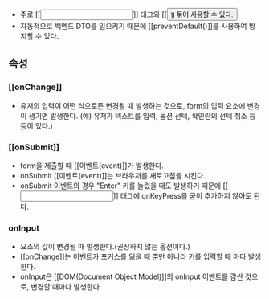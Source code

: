 - 주로 [[<input>]] 태그와 [[<button>]] 묶어 사용할 수 있다.
- 자동적으로 백엔드 DTO를 일으키기 때문에 [[preventDefault()]]를 사용하여 방지할 수 있다.

## 속성

### [[onChange]]

- 유저의 입력이 어떤 식으로든 변경될 때 발생하는 것으로, form의 입력 요소에 변경이 생기면 발생한다. (예) 유저가 텍스트를 입력, 옵션 선택, 확인란의 선택 취소 등등이 있다.)
### [[onSubmit]]

- form을 제출할 때 [[이벤트(event)]]가 발생한다.
- onSubmit [[이벤트(event)]]는 브라우저를 새로고침을 시킨다.
- onSubmit 이벤트의 경우 "Enter" 키를 눌렀을 때도 발생하기 때문에 [[<input>]] 태그에 onKeyPress를 굳이 추가하지 않아도 된다.

### onInput

- 요소의 값이 변경될 때 발생한다.(권장하지 않는 옵션이다.)
- [[onChange]]는 이벤트가 포커스를 잃을 때 뿐만 아니라 키를 입력할 때 마다 발생한다. 
- onInput은 [[DOM(Document Object Model)]]의 onInput 이벤트를 감싼 것으로, 변경할 때마다 발생한다.